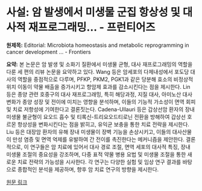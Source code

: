 # 사설: 암 발생에서 미생물 군집 항상성 및 대사적 재프로그래밍… - 프런티어즈

**원제목:** Editorial: Microbiota homeostasis and metabolic reprogramming in cancer development ... - Frontiers

**요약:** 본 논문은 암 발생 및 소화기 질환에서 미생물 균형, 대사 재프로그래밍의 역할을 다룬 세 편의 리뷰 논문을 요약하고 있다.  Wang 등은 암세포의 다제내성에서 포도당 대사의 역할을 중점적으로 다루며, PFKP, PKM2, PGK1과 같은 당분해 효소의 비정상적 위치 이동이 약물 배출을 증가시키고 항암제 효과를 감소시킨다는 점을 제시한다.  Lin 등은 종양 관련 호중구의 대사 재프로그래밍, 특히 해당과정, 지질 대사, 아미노산 대사 변화가 종양 성장 및 전이에 미치는 영향을 분석하며, 이들의 기능적 가소성이 면역 회피 및 치료 저항성에 기여한다고 결론짓는다.  Cadena-Ullauri 등은 갑상선암 환자의 장내 미생물 불균형이 요오드 흡수 및 티록신-트리요오드티로닌 전환을 방해하여 갑상선 호르몬 항상성을 변화시킨다는 점을 밝히고, 유익균 보충을 통한 치료 전략을 제시한다.  Liu 등은 대장암 환자의 유해 장내 미생물이 장벽 기능을 손상시키고, 이들의 대사산물이 만성 염증 및 면역 억제를 유발하여 간 전이를 촉진한다는 메커니즘을 제안한다.  결론적으로, 이 연구들은 암 치료에 있어서 대사 경로 조절, 면역 세포의 대사적 특징, 장내 미생물 조절의 중요성을 강조하며, 다중 표적 약물 병용 요법 및 미생물 조절을 통한 새로운 치료 전략의 가능성을 시사한다.  각 연구는 다양한 실험 및 임상 연구 결과를 바탕으로 종합적인 분석을 제공하며, 향후 암 치료 연구의 방향을 제시한다.

[원문 링크](https://www.frontiersin.org/journals/cell-and-developmental-biology/articles/10.3389/fcell.2025.1653798/full)
